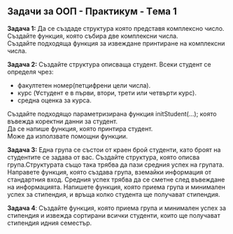 ## Задачи за ООП - Практикум - Tема 1

**Задача 1:**
Да се създаде структура която представя комплексно число.    
Създайте функция, която събира две комплексни числа.        
Създайте подходяща функция за извеждане принтиране на комплексни числа.           

**Задача 2:**
Създайте структура описваща студент.
Всеки студент се определя чрез:
- факултетен номер(петцифрени цели числа).           
- курс (∀студент е в първи, втори, трети или четвърти курс).        
- средна оценка за курса.            
                                  
Създайте подходящо параметризирана функция initStudent(...); която въвежда коректни данни за студент.                            
Да се напише функция, която принтира студент.                           
Може да използвате помощни функции.                                      

**Задача 3:**
Една група се състои от краен брой студенти, като броят на студентите се задава от вас.
Създайте структура, която описва група.Структурата също така трябва да пази средния успех на групата.
Направете функция, която създава група, вземайки информация от стандартния вход.
Средния успех трябва да се сметне след въвеждане на информацията.
Напишете функция, която приема група и минимален успех за стипендия, и връща колко студента ще получават стипендия.

**Задача 4**:
Създайте функция, която приема група и минимален успех за стипендия и извежда
сортирани всички студенти, които ще получават стипендия идния семестър.
